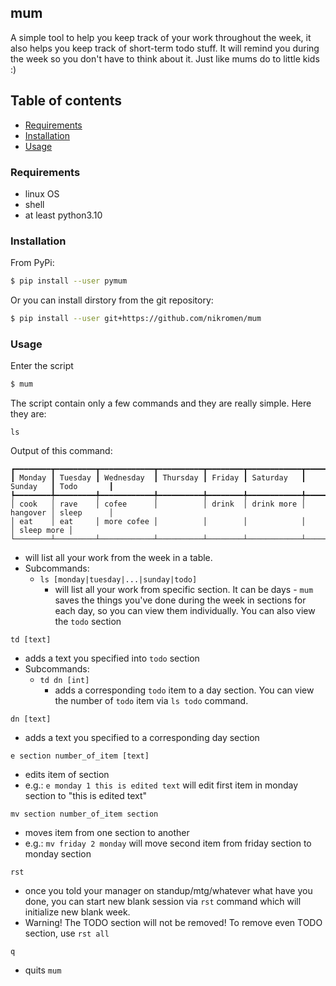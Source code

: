 ## mum

A simple tool to help you keep track of your work throughout the week, it also helps you
keep track of short-term todo stuff. It will remind you during the week so you don't
have to think about it. Just like mums do to little kids :)

## Table of contents

<!-- toc -->

- [Requirements](#requirements)
- [Installation](#installation)
- [Usage](#usage)

<!-- tocstop -->

### Requirements

- linux OS
- shell
- at least python3.10

### Installation

From PyPi:

```bash
$ pip install --user pymum
```

Or you can install dirstory from the git repository:

```bash
$ pip install --user git+https://github.com/nikromen/mum
```

### Usage

Enter the script

```bash
$ mum
```

The script contain only a few commands and they are really simple. Here they are:

`ls`

Output of this command:

```
┏━━━━━━━━┳━━━━━━━━━┳━━━━━━━━━━━━┳━━━━━━━━━━┳━━━━━━━━┳━━━━━━━━━━━━┳━━━━━━━━━━┳━━━━━━━━━━━━┓
┃ Monday ┃ Tuesday ┃ Wednesday  ┃ Thursday ┃ Friday ┃ Saturday   ┃ Sunday   ┃ Todo       ┃
┡━━━━━━━━╇━━━━━━━━━╇━━━━━━━━━━━━╇━━━━━━━━━━╇━━━━━━━━╇━━━━━━━━━━━━╇━━━━━━━━━━╇━━━━━━━━━━━━┩
│ cook   │ rave    │ cofee      │          │ drink  │ drink more │ hangover │ sleep      │
│ eat    │ eat     │ more cofee │          │        │            │          │ sleep more │
└────────┴─────────┴────────────┴──────────┴────────┴────────────┴──────────┴────────────┘
```

- will list all your work from the week in a table.
- Subcommands:
  - `ls [monday|tuesday|...|sunday|todo]`
    - will list all your work from specific section. It can be days - `mum` saves the things you've
      done during the week in sections for each day, so you can view them individually.
      You can also view the `todo` section

`td [text]`

- adds a text you specified into `todo` section
- Subcommands:
  - `td dn [int]`
    - adds a corresponding `todo` item to a day section. You can view the number of `todo` item
      via `ls todo` command.

`dn [text]`

- adds a text you specified to a corresponding day section

`e section number_of_item [text]`

- edits item of section
- e.g.: `e monday 1 this is edited text` will edit first item in monday section to "this is edited
  text"

`mv section number_of_item section`

- moves item from one section to another
- e.g.: `mv friday 2 monday` will move second item from friday section to monday section

`rst`

- once you told your manager on standup/mtg/whatever what have you done, you can start new blank
  session via `rst` command which will initialize new blank week.
- Warning! The TODO section will not be removed! To remove even TODO section, use `rst all`

`q`

- quits `mum`

